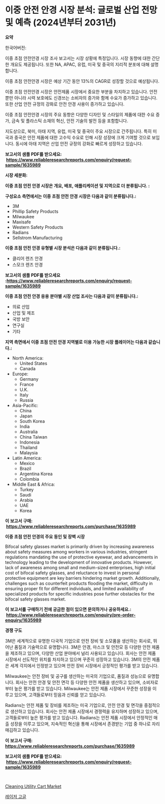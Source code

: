 <p><h1>이중 안전 안경 시장 분석: 글로벌 산업 전망 및 예측 (2024년부터 2031년)</h1></p><p><strong>요약</strong></p>
<p><p>한국어버전:</p><p>이중 초점 안전안경 시장 조사 보고서는 시장 상황에 특정입니다. 시장 동향에 대한 간단한 개요도 제공됩니다. 또한 NA, APAC, 유럽, 미국 및 중국의 지리적 분포에 대해 설명합니다.</p><p>이중 초점 안전안경 시장은 예상 기간 동안 13%의 CAGR로 성장할 것으로 예상됩니다.</p><p>이중 초점 안전안경 시장은 안전제품 시장에서 중요한 부분을 차지하고 있습니다. 안전뿐만 아니라 시력 보호에도 신경쓰는 소비자의 증가와 함께 수요가 증가하고 있습니다. 또한 산업 안전 규정의 강화로 안전 안경 사용이 증가하고 있습니다.</p><p>이중 초점 안전안경 시장의 주요 동향은 다양한 디자인 및 스타일의 제품에 대한 수요 증가, 금속 및 플라스틱 소재의 혁신, 안전 기술의 발전 등을 포함합니다.</p><p>지도상으로, 북미, 아태 지역, 유럽, 미국 및 중국이 주요 시장으로 간주됩니다. 특히 미국과 중국은 안전 제품에 대한 고수익 수요로 인해 시장 성장에 크게 기여할 것으로 보입니다. 동시에 아태 지역은 산업 안전 규정의 강화로 빠르게 성장하고 있습니다.</p></p>
<p><strong>보고서의 샘플 PDF를 받으세요: &nbsp;<a href="https://www.reliableresearchreports.com/enquiry/request-sample/1635989">https://www.reliableresearchreports.com/enquiry/request-sample/1635989</a></strong></p>
<p><strong>시장 세분화:</strong></p>
<p><strong> 이중 초점 안전 안경 시장은 개요, 배포, 애플리케이션 및 지역으로 더 분류됩니다. :</strong></p>
<p><strong>구성요소 측면에서는 이중 초점 안전 안경 시장은 다음과 같이 분류됩니다.:</strong></p>
<p><ul><li>3M</li><li>Phillip Safety Products</li><li>Milwaukee</li><li>Maxisafe</li><li>Western Safety Products</li><li>Radians</li><li>Sellstrom Manufacturing</li></ul></p>
<p><strong> 이중 초점 안전 안경 유형별 시장 분석은 다음과 같이 분류됩니다.:</strong></p>
<p><ul><li>클리어 렌즈 안경</li><li>스모크 렌즈 안경</li></ul></p>
<p><strong>보고서의 샘플 PDF를 받으세요 :<a href="https://www.reliableresearchreports.com/enquiry/request-sample/1635989">https://www.reliableresearchreports.com/enquiry/request-sample/1635989</a></strong></p>
<p><strong> 이중 초점 안전 안경 응용 분야별 시장 산업 조사는 다음과 같이 분류됩니다.:</strong></p>
<p><ul><li>의료 산업</li><li>산업 및 제조</li><li>국방 보안</li><li>연구실</li><li>기타</li></ul></p>
<p><strong>지역 측면에서 이중 초점 안전 안경 지역별로 이용 가능한 시장 플레이어는 다음과 같습니다.:</strong></p>
<p><ul>
    <li>
        North America:
        <ul>
            <li>United States</li>
            <li>Canada</li>
        </ul>
    </li>
    <li>
        Europe:
        <ul>
            <li>Germany</li>
            <li>France</li>
            <li>U.K.</li>
            <li>Italy</li>
            <li>Russia</li>
        </ul>
    </li>
    <li>
        Asia-Pacific:
        <ul>
            <li>China</li>
            <li>Japan</li>
            <li>South Korea</li>
            <li>India</li>
            <li>Australia</li>
            <li>China Taiwan</li>
            <li>Indonesia</li>
            <li>Thailand</li>
            <li>Malaysia</li>
        </ul>
    </li>
    <li>
        Latin America:
        <ul>
            <li>Mexico</li>
            <li>Brazil</li>
            <li>Argentina Korea</li>
            <li>Colombia</li>
        </ul>
    </li>
    <li>
        Middle East & Africa:
        <ul>
            <li>Turkey</li>
            <li>Saudi</li>
            <li>Arabia</li>
            <li>UAE</li>
            <li>Korea</li>
        </ul>
    </li>
    </ul></p>
<p><strong>이 보고서 구매: &nbsp;<a href="https://www.reliableresearchreports.com/purchase/1635989">https://www.reliableresearchreports.com/purchase/1635989</a></strong></p>
<p><strong>이중 초점 안전 안경의 주요 동인 및 장벽 시장</strong></p>
<p><p>Bifocal safety glasses market is primarily driven by increasing awareness about safety measures among workers in various industries, stringent regulations mandating the use of protective eyewear, and advancements in technology leading to the development of innovative products. However, lack of awareness among small and medium-sized enterprises, high initial cost of bifocal safety glasses, and reluctance to invest in personal protective equipment are key barriers hindering market growth. Additionally, challenges such as counterfeit products flooding the market, difficulty in ensuring proper fit for different individuals, and limited availability of specialized products for specific industries pose further obstacles for the bifocal safety glasses market.</p></p>
<p><strong>이 보고서를 구매하기 전에 궁금한 점이 있으면 문의하거나 공유하세요.: &nbsp;<a href="https://www.reliableresearchreports.com/enquiry/pre-order-enquiry/1635989">https://www.reliableresearchreports.com/enquiry/pre-order-enquiry/1635989</a></strong></p>
<p><strong>경쟁 구도</strong></p>
<p><p>3M은 세계적으로 유명한 다국적 기업으로 안전 장비 및 소모품을 생산하는 회사로, 뛰어난 품질과 기술력으로 유명합니다. 3M은 안경, 마스크 및 안전모 등 다양한 안전 제품을 제조하고 있으며, 다양한 산업 분야에서 널리 사용되고 있습니다. 회사는 안전 제품 시장에서 선도적인 위치를 차지하고 있으며 꾸준히 성장하고 있습니다. 3M의 안전 제품은 세계 각지에서 인정받고 있으며 안전 장비 시장에서 긍정적인 평가를 받고 있습니다.</p><p>Milwaukee는 안전 장비 및 공구를 생산하는 미국의 기업으로, 품질과 성능으로 유명합니다. 회사는 안전 안경 및 안전 면각 등 다양한 안전 제품을 생산하고 있으며, 소비자로부터 높은 평가를 받고 있습니다. Milwaukee는 안전 제품 시장에서 꾸준한 성장을 이루고 있으며, 고객들로부터 믿음과 신뢰를 얻고 있습니다.</p><p>Radians는 안전 제품 및 장비를 제조하는 미국 기업으로, 안전 안경 및 면각을 중점적으로 생산하고 있습니다. 회사는 안전 제품 시장에서 경쟁력을 유지하며 성장하고 있으며, 고객들로부터 높은 평가를 받고 있습니다. Radians는 안전 제품 시장에서 안정적인 매출 성장을 이루고 있으며, 지속적인 혁신을 통해 시장에서 존경받는 기업 중 하나로 자리매김하고 있습니다.</p></p>
<p><strong>이 보고서 구매: &nbsp; <a href="https://www.reliableresearchreports.com/purchase/1635989">https://www.reliableresearchreports.com/purchase/1635989</a></strong></p>
<p><strong>보고서의 샘플 PDF를 받으세요: &nbsp;<a href="https://www.reliableresearchreports.com/enquiry/request-sample/1635989">https://www.reliableresearchreports.com/enquiry/request-sample/1635989</a></strong><strong></strong></p>
<p>&nbsp;</p>
<p><p><a href="https://view.publitas.com/reportprime-1/cleaning-utility-cart-market-research-report-unlocks-analysis-on-the-market-financial-status-market-size-and-market-revenue-upto-2031/">Cleaning Utility Cart Market</a></p><p><a href="https://github.com/PercyHagernes9778/Market-Research-Report-List-1/blob/main/31167167560.md">레이저 고글</a></p></p>